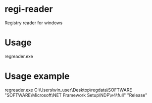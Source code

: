# regi-reader
Registry reader for windows

# Usage
regreader.exe <registry-file> <key> <value>

# Usage example
regreader.exe C:\Users\win_user\Desktop\regdata\SOFTWARE "SOFTWARE\Microsoft\NET Framework Setup\NDP\v4\full" "Release"

